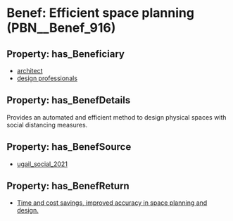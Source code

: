 # Benef: __Efficient space planning__ (PBN__Benef_916)

## Property: has_Beneficiary

* [architect](../Stakeholder/PBN__Stakeholder_364)
* [design professionals](../Stakeholder/PBN__Stakeholder_365)

## Property: has_BenefDetails

Provides an automated and efficient method to design physical spaces with social distancing measures.

## Property: has_BenefSource

* [ugail_social_2021](../Article/PBN__Article_186)

## Property: has_BenefReturn

* [Time and cost savings, improved accuracy in space planning and design.](../BenefReturn/PBN__BenefReturn_1005)

